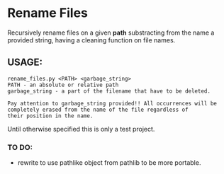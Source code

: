 # Rename Files

Recursively rename files on a given __path__ substracting from the name a provided string, having a cleaning function on file names.

## USAGE:
	rename_files.py <PATH> <garbage_string>
    PATH - an absolute or relative path
    garbage_string - a part of the filename that have to be deleted.
    
    Pay attention to garbage_string provided!! All occurrences will be
    completely erased from the name of the file regardless of
    their position in the name.

Until otherwise specified this is only a test project.
 
### TO DO:
- rewrite to use pathlike object from pathlib to be more portable.